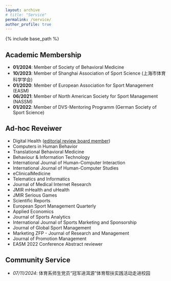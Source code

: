 ```yaml
---
layout: archive
# title: "Service"
permalink: /service/
author_profile: true
---
```

{% include base_path %}


## Academic Membership
* <b>01/2024</b>: Member of Society of Behavioral Medicine
* <b>10/2023</b>: Member of Shanghai Association of Sport Science (上海市体育科学学会)
*  <b>01/2020</b>: Member of European Association for Sport Management (EASM)
* <b>06/2021</b>: Member of North American Society for Sport Management (NASSM)
* <b>01/2022</b>: Member of DVS-Mentoring Programm (German Society of Sport Science)

## Ad-hoc Reveiwer
* Digital Health ([editorial review board member](https://journals.sagepub.com/editorial-board/DHJ))
* Computers in Human Behavior
* Translational Behavioral Medicine
* Behaviour & Information Technology
* International Journal of Human-Computer Interaction
* International Journal of Human-Computer Studies
* eClinicalMedicine
* Telematics and Informatics
* Journal of Medical Internet Research
* JMIR mHealth and uHealth
* JMIR Serious Games
* Scientific Reports
* European Sport Management Quarterly
* Applied Economics
* Journal of Sports Analytics
* International Journal of Sports Marketing and Sponsorship
* Journal of Global Sport Management
* Marketing ZFP - Journal of Research and Management
* Journal of Promotion Management
* EASM 2022 Conference Abstract reviewer

## Community Service
* _07/11/2024_: 体育系师生党员“冠军进洱源”体育帮扶实践活动走进校园
